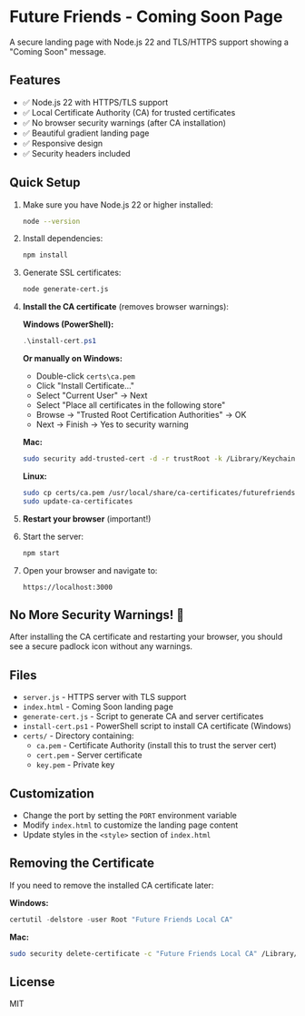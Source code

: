 # Future Friends - Coming Soon Page

A secure landing page with Node.js 22 and TLS/HTTPS support showing a "Coming Soon" message.

## Features

- ✅ Node.js 22 with HTTPS/TLS support
- ✅ Local Certificate Authority (CA) for trusted certificates
- ✅ No browser security warnings (after CA installation)
- ✅ Beautiful gradient landing page
- ✅ Responsive design
- ✅ Security headers included

## Quick Setup

1. Make sure you have Node.js 22 or higher installed:
   ```bash
   node --version
   ```

2. Install dependencies:
   ```bash
   npm install
   ```

3. Generate SSL certificates:
   ```bash
   node generate-cert.js
   ```

4. **Install the CA certificate** (removes browser warnings):
   
   **Windows (PowerShell):**
   ```powershell
   .\install-cert.ps1
   ```
   
   **Or manually on Windows:**
   - Double-click `certs\ca.pem`
   - Click "Install Certificate..."
   - Select "Current User" → Next
   - Select "Place all certificates in the following store"
   - Browse → "Trusted Root Certification Authorities" → OK
   - Next → Finish → Yes to security warning
   
   **Mac:**
   ```bash
   sudo security add-trusted-cert -d -r trustRoot -k /Library/Keychains/System.keychain certs/ca.pem
   ```
   
   **Linux:**
   ```bash
   sudo cp certs/ca.pem /usr/local/share/ca-certificates/futurefriends-ca.crt
   sudo update-ca-certificates
   ```

5. **Restart your browser** (important!)

6. Start the server:
   ```bash
   npm start
   ```

7. Open your browser and navigate to:
   ```
   https://localhost:3000
   ```

## No More Security Warnings! 🎉

After installing the CA certificate and restarting your browser, you should see a secure padlock icon without any warnings.

## Files

- `server.js` - HTTPS server with TLS support
- `index.html` - Coming Soon landing page
- `generate-cert.js` - Script to generate CA and server certificates
- `install-cert.ps1` - PowerShell script to install CA certificate (Windows)
- `certs/` - Directory containing:
  - `ca.pem` - Certificate Authority (install this to trust the server cert)
  - `cert.pem` - Server certificate
  - `key.pem` - Private key

## Customization

- Change the port by setting the `PORT` environment variable
- Modify `index.html` to customize the landing page content
- Update styles in the `<style>` section of `index.html`

## Removing the Certificate

If you need to remove the installed CA certificate later:

**Windows:**
```powershell
certutil -delstore -user Root "Future Friends Local CA"
```

**Mac:**
```bash
sudo security delete-certificate -c "Future Friends Local CA" /Library/Keychains/System.keychain
```

## License

MIT